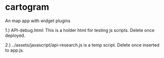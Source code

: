 # cartogram
An map app with widget plugins


1.)	API-debug.html: This is a holder html for testing js scripts. Delete once deployed.

2.)	../assets/javascript/api-research.js is a temp script. Delete once inserted to app.js.